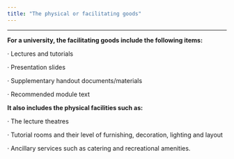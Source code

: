 ```yaml
---
title: "The physical or facilitating goods"
---
```

<hr>
<strong>For a university, the facilitating goods include the following items:</strong>

· Lectures and tutorials

· Presentation slides

· Supplementary handout documents/materials

· Recommended module text

<strong>It also includes the physical facilities such as:</strong>

· The lecture theatres

· Tutorial rooms and their level of furnishing, decoration, lighting and layout

· Ancillary services such as catering and recreational amenities.
